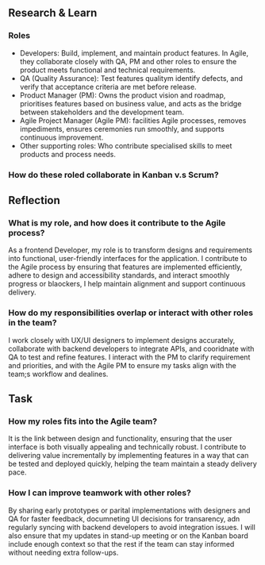 ## Research & Learn
### Roles
- Developers: Build, implement, and maintain product features. In Agile, they collaborate closely with QA, PM and other roles to ensure the product meets functional and technical requirements.
- QA (Quality Assurance): Test features qualitym identify defects, and verify that acceptance criteria are met before release.
- Product Manager (PM): Owns the product vision and roadmap, prioritises features based on business value, and acts as the bridge between stakeholders and the development team.
- Agile Project Manager (Agile PM): facilities Agile processes, removes impediments, ensures ceremonies run smoothly, and supports continuous improvement.
- Other supporting roles: Who contribute specialised skills to meet products and process needs.
### How do these roled collaborate in Kanban v.s Scrum?

## Reflection
### What is my role, and how does it contribute to the Agile process?
As a frontend Developer, my role is to transform designs and requirements into functional, user-friendly interfaces for the application. I contribute to the Agile process by ensuring that features are implemented efficiently, adhere to design and accessibility standards, and interact smoothly progress or blaockers, I help maintain alignment and support continuous delivery.
### How do my responsibilities overlap or interact with other roles in the team?
I work closely with UX/UI designers to implement designs accurately, collaborate with backend developers to integrate APIs, and cooridnate with QA to test and refine features. I interact with the PM to clarify requirement and priorities, and with the  Agile PM to ensure my tasks align with the team;s workflow and dealines.
## Task
### How my roles fits into the Agile team?
It is the link between design and functionality, ensuring that the user interface is both visually appealing and technically robust. I contribute to delivering value incrementally by implementing features in a way that can be tested and deployed quickly, helping the team maintain a steady delivery pace.
### How I can improve teamwork with other roles?
By sharing early prototypes or parital implementations with designers and QA for faster feedback, documneting UI decisions for transarency, adn regularly syncing with backend developers to avoid integration issues. I will also ensure that my updates in stand-up meeting or on the Kanban board include enough context so that the rest if the team can stay informed without needing extra follow-ups.